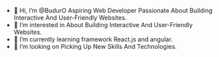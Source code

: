 - 👋 Hi, I’m @BudurO Aspiring Web Developer Passionate About Building Interactive And User-Friendly Websites.
- 👀 I’m interested in About Building Interactive And User-Friendly Websites. 
- 🌱 I’m currently learning framework React.js  and angular.
- 💞️ I’m looking on Picking Up New Skills And Technologies.

